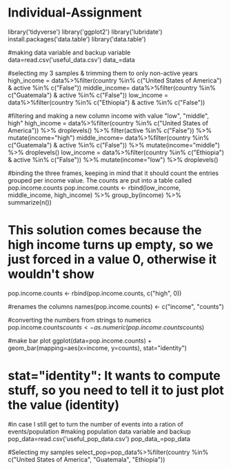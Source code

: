 # Individual-Assignment
library('tidyverse')
library('ggplot2')
library('lubridate')
install.packages('data.table')
library('data.table')

#making data variable and backup variable
data=read.csv('useful_data.csv')
data_=data

#selecting my 3 samples & trimming them to only non-active years
high_income = data%>%filter(country %in% c("United States of America") & active %in% c("False"))
middle_income= data%>%filter(country %in% c("Guatemala") & active %in% c("False"))
low_income = data%>%filter(country %in% c("Ethiopia") & active %in% c("False"))

#filtering and making a new column income with value "low", "middle", high"
high_income = data%>%filter(country %in% c("United States of America")) %>% droplevels() %>% filter(active %in% c("False")) %>% mutate(income="high")
middle_income= data%>%filter(country %in% c("Guatemala") & active %in% c("False")) %>% mutate(income="middle") %>% droplevels()
low_income = data%>%filter(country %in% c("Ethiopia") & active %in% c("False")) %>% mutate(income="low") %>% droplevels()

#binding the three frames, keeping in mind that it should count the entries grouped per income value. The counts are put into a table called pop.income.counts
pop.income.counts <- rbind(low_income, middle_income, high_income) %>%
  group_by(income) %>%
  summarize(n())

# This solution comes because the high income turns up empty, so we just forced in a value 0, otherwise it wouldn't show
pop.income.counts <- rbind(pop.income.counts, c("high", 0))

#renames the columns
names(pop.income.counts) <- c("income", "counts") 

#converting the numbers from strings to numerics
pop.income.counts$counts <- as.numeric(pop.income.counts$counts)

#make bar plot
ggplot(data=pop.income.counts) +
  geom_bar(mapping=aes(x=income, y=counts), stat="identity")
# stat="identity": It wants to compute stuff, so you need to tell it to just plot the value (identity)

#in case I still get to turn the number of events into a ration of events/population
#making population data variable and backup
pop_data=read.csv('useful_pop_data.csv')
pop_data_=pop_data

#Selecting my samples
select_pop=pop_data%>%filter(country %in% c("United States of America", "Guatemala", "Ethiopia"))


